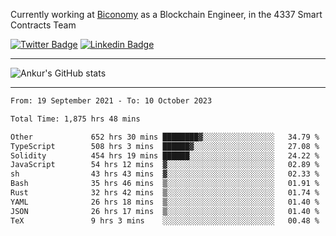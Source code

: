 Currently working at [Biconomy](https://biconomy.io/) as a Blockchain Engineer, in the 4337 Smart Contracts Team

 [![Twitter Badge](https://img.shields.io/badge/-@ankurdubey521-1ca0f1?style=flat-square&labelColor=1ca0f1&logo=twitter&logoColor=white&link=https://twitter.com/ankurdubey521)](https://twitter.com/ankurdubey521) [![Linkedin Badge](https://img.shields.io/badge/-ankurdubey521-blue?style=flat-square&logo=Linkedin&logoColor=white&link=https://www.linkedin.com/in/ankurdubey521/)](https://www.linkedin.com/in/ankurdubey521/)

<hr/>

![Ankur's GitHub stats](https://github-readme-stats.vercel.app/api?username=ankurdubey521&count_private=true&theme=radical)

<hr/>

<!--START_SECTION:waka-->

```txt
From: 19 September 2021 - To: 10 October 2023

Total Time: 1,875 hrs 48 mins

Other             652 hrs 30 mins ████████▓░░░░░░░░░░░░░░░░   34.79 %
TypeScript        508 hrs 3 mins  ██████▓░░░░░░░░░░░░░░░░░░   27.08 %
Solidity          454 hrs 19 mins ██████░░░░░░░░░░░░░░░░░░░   24.22 %
JavaScript        54 hrs 12 mins  ▓░░░░░░░░░░░░░░░░░░░░░░░░   02.89 %
sh                43 hrs 43 mins  ▓░░░░░░░░░░░░░░░░░░░░░░░░   02.33 %
Bash              35 hrs 46 mins  ▒░░░░░░░░░░░░░░░░░░░░░░░░   01.91 %
Rust              32 hrs 42 mins  ▒░░░░░░░░░░░░░░░░░░░░░░░░   01.74 %
YAML              26 hrs 18 mins  ▒░░░░░░░░░░░░░░░░░░░░░░░░   01.40 %
JSON              26 hrs 17 mins  ▒░░░░░░░░░░░░░░░░░░░░░░░░   01.40 %
TeX               9 hrs 3 mins    ░░░░░░░░░░░░░░░░░░░░░░░░░   00.48 %
```

<!--END_SECTION:waka-->
